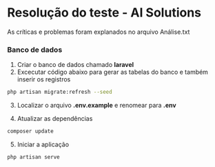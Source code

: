 # Resolução do teste - AI Solutions

As críticas e problemas foram explanados no arquivo Análise.txt

### Banco de dados

1. Criar o banco de dados chamado **laravel**
2. Excecutar código abaixo para gerar as tabelas do banco e também inserir os registros
```sh
php artisan migrate:refresh --seed
```
3. Localizar o arquivo **.env.example** e renomear para **.env**

4. Atualizar as dependências
```sh
composer update
```
5. Iniciar a aplicação
```sh
php artisan serve
```
